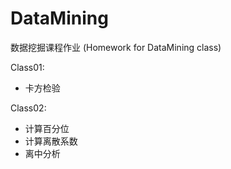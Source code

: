 # DataMining

数据挖掘课程作业 (Homework for DataMining class)  

Class01:
- 卡方检验

Class02:
- 计算百分位
- 计算离散系数
- 离中分析